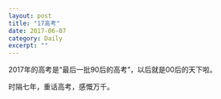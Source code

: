 ```yaml
---
layout: post
title: "17高考" 
date: 2017-06-07
category: Daily 
excerpt: ""
---
```


 
2017年的高考是“最后一批90后的高考”，以后就是00后的天下啦。

时隔七年，重话高考，感慨万千。